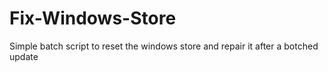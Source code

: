 # Fix-Windows-Store
Simple batch script to reset the windows store and repair it after a botched update 
